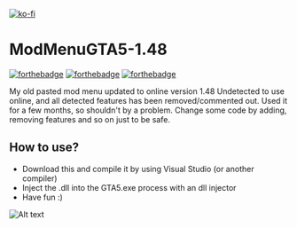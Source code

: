 [![ko-fi](https://ko-fi.com/img/githubbutton_sm.svg)](https://ko-fi.com/P5P4BYANU)
# ModMenuGTA5-1.48
[![forthebadge](https://forthebadge.com/images/badges/made-with-c-plus-plus.svg)](https://forthebadge.com)
[![forthebadge](https://forthebadge.com/images/badges/built-by-developers.svg)](https://forthebadge.com)
[![forthebadge](https://forthebadge.com/images/badges/built-with-love.svg)](https://forthebadge.com)

My old pasted mod menu updated to online version 1.48
Undetected to use online, and all detected features has been removed/commented out.
Used it for a few months, so shouldn't by a problem. Change some code by adding, removing features and so on just to be safe.


## How to use?
- Download this and compile it by using Visual Studio (or another compiler)
- Inject the .dll into the GTA5.exe process with an dll injector
- Have fun :)

![Alt text](https://steamuserimages-a.akamaihd.net/ugc/949586755955472771/B542A3BF8DC48EBC27A6E9AD5830C6702B258BC0/ "ev0lution menu 1.48")

